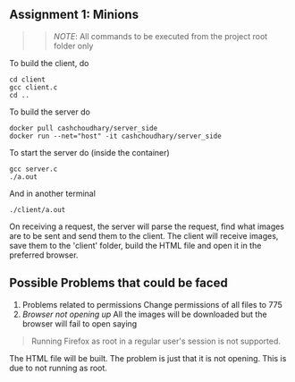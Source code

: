 ## Assignment 1: Minions
>> *NOTE*: All commands to be executed from the project root folder only

To build the client, do
```
cd client
gcc client.c
cd ..
```

To build the server do 
```
docker pull cashchoudhary/server_side
docker run --net="host" -it cashchoudhary/server_side
```

To start the server do (inside the container)
```
gcc server.c
./a.out
```
And in another terminal
```
./client/a.out
```
On receiving a request, the server will parse the request, find what images are to be sent and send them to the client.
The client will receive images, save them to the 'client' folder, build the HTML file and open it in the preferred browser.

## Possible Problems that could be faced
1. Problems related to permissions
Change permissions of all files to 775
2. *Browser not opening up*
All the images will be downloaded but the browser will fail to open saying 
> Running Firefox as root in a regular user's session is not supported.

The HTML file will be built. The problem is just that it is not opening. This is due to not running as root.

